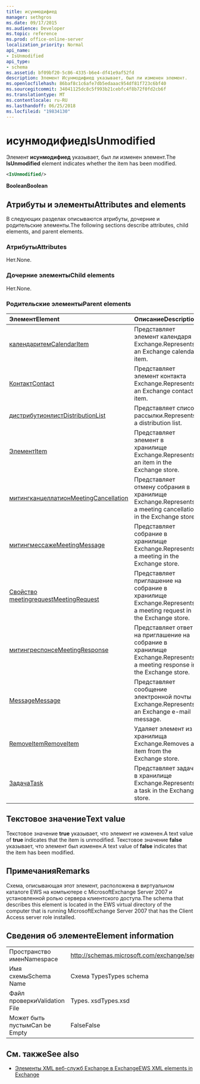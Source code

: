 ```yaml
---
title: исунмодифиед
manager: sethgros
ms.date: 09/17/2015
ms.audience: Developer
ms.topic: reference
ms.prod: office-online-server
localization_priority: Normal
api_name:
- IsUnmodified
api_type:
- schema
ms.assetid: bf09bf20-5c86-4335-b6e4-df41e9af52fd
description: Элемент Исунмодифиед указывает, был ли изменен элемент.
ms.openlocfilehash: 86baf8c1c6afe7db5edaaac954df81f723c6bf40
ms.sourcegitcommit: 34041125dc8c5f993b21cebfc4f8b72f0fd2cb6f
ms.translationtype: MT
ms.contentlocale: ru-RU
ms.lasthandoff: 06/25/2018
ms.locfileid: "19834130"
---
```

# <a name="isunmodified"></a><span data-ttu-id="50391-103">исунмодифиед</span><span class="sxs-lookup"><span data-stu-id="50391-103">IsUnmodified</span></span>

<span data-ttu-id="50391-104">Элемент **исунмодифиед** указывает, был ли изменен элемент.</span><span class="sxs-lookup"><span data-stu-id="50391-104">The **IsUnmodified** element indicates whether the item has been modified.</span></span> 
  
```xml
<IsUnmodified/>
```

 <span data-ttu-id="50391-105">**Boolean**</span><span class="sxs-lookup"><span data-stu-id="50391-105">**Boolean**</span></span>
## <a name="attributes-and-elements"></a><span data-ttu-id="50391-106">Атрибуты и элементы</span><span class="sxs-lookup"><span data-stu-id="50391-106">Attributes and elements</span></span>

<span data-ttu-id="50391-107">В следующих разделах описываются атрибуты, дочерние и родительские элементы.</span><span class="sxs-lookup"><span data-stu-id="50391-107">The following sections describe attributes, child elements, and parent elements.</span></span>
  
### <a name="attributes"></a><span data-ttu-id="50391-108">Атрибуты</span><span class="sxs-lookup"><span data-stu-id="50391-108">Attributes</span></span>

<span data-ttu-id="50391-109">Нет.</span><span class="sxs-lookup"><span data-stu-id="50391-109">None.</span></span>
  
### <a name="child-elements"></a><span data-ttu-id="50391-110">Дочерние элементы</span><span class="sxs-lookup"><span data-stu-id="50391-110">Child elements</span></span>

<span data-ttu-id="50391-111">Нет.</span><span class="sxs-lookup"><span data-stu-id="50391-111">None.</span></span>
  
### <a name="parent-elements"></a><span data-ttu-id="50391-112">Родительские элементы</span><span class="sxs-lookup"><span data-stu-id="50391-112">Parent elements</span></span>

|<span data-ttu-id="50391-113">**Элемент**</span><span class="sxs-lookup"><span data-stu-id="50391-113">**Element**</span></span>|<span data-ttu-id="50391-114">**Описание**</span><span class="sxs-lookup"><span data-stu-id="50391-114">**Description**</span></span>|
|:-----|:-----|
|[<span data-ttu-id="50391-115">календаритем</span><span class="sxs-lookup"><span data-stu-id="50391-115">CalendarItem</span></span>](calendaritem.md) <br/> |<span data-ttu-id="50391-116">Представляет элемент календаря Exchange.</span><span class="sxs-lookup"><span data-stu-id="50391-116">Represents an Exchange calendar item.</span></span>  <br/> |
|[<span data-ttu-id="50391-117">Контакт</span><span class="sxs-lookup"><span data-stu-id="50391-117">Contact</span></span>](contact.md) <br/> |<span data-ttu-id="50391-118">Представляет элемент контакта Exchange.</span><span class="sxs-lookup"><span data-stu-id="50391-118">Represents an Exchange contact item.</span></span>  <br/> |
|[<span data-ttu-id="50391-119">дистрибутионлист</span><span class="sxs-lookup"><span data-stu-id="50391-119">DistributionList</span></span>](distributionlist.md) <br/> |<span data-ttu-id="50391-120">Представляет список рассылки.</span><span class="sxs-lookup"><span data-stu-id="50391-120">Represents a distribution list.</span></span>  <br/> |
|[<span data-ttu-id="50391-121">Элемент</span><span class="sxs-lookup"><span data-stu-id="50391-121">Item</span></span>](item.md) <br/> |<span data-ttu-id="50391-122">Представляет элемент в хранилище Exchange.</span><span class="sxs-lookup"><span data-stu-id="50391-122">Represents an item in the Exchange store.</span></span>  <br/> |
|[<span data-ttu-id="50391-123">митингканцеллатион</span><span class="sxs-lookup"><span data-stu-id="50391-123">MeetingCancellation</span></span>](meetingcancellation.md) <br/> |<span data-ttu-id="50391-124">Представляет отмену собрания в хранилище Exchange.</span><span class="sxs-lookup"><span data-stu-id="50391-124">Represents a meeting cancellation in the Exchange store.</span></span>  <br/> |
|[<span data-ttu-id="50391-125">митингмессаже</span><span class="sxs-lookup"><span data-stu-id="50391-125">MeetingMessage</span></span>](meetingmessage.md) <br/> |<span data-ttu-id="50391-126">Представляет собрание в хранилище Exchange.</span><span class="sxs-lookup"><span data-stu-id="50391-126">Represents a meeting in the Exchange store.</span></span>  <br/> |
|[<span data-ttu-id="50391-127">Свойство meetingrequest</span><span class="sxs-lookup"><span data-stu-id="50391-127">MeetingRequest</span></span>](meetingrequest.md) <br/> |<span data-ttu-id="50391-128">Представляет приглашение на собрание в хранилище Exchange.</span><span class="sxs-lookup"><span data-stu-id="50391-128">Represents a meeting request in the Exchange store.</span></span>  <br/> |
|[<span data-ttu-id="50391-129">митингреспонсе</span><span class="sxs-lookup"><span data-stu-id="50391-129">MeetingResponse</span></span>](meetingresponse.md) <br/> |<span data-ttu-id="50391-130">Представляет ответ на приглашение на собрание в хранилище Exchange.</span><span class="sxs-lookup"><span data-stu-id="50391-130">Represents a meeting response in the Exchange store.</span></span>  <br/> |
|[<span data-ttu-id="50391-131">Message</span><span class="sxs-lookup"><span data-stu-id="50391-131">Message</span></span>](message-ex15websvcsotherref.md) <br/> |<span data-ttu-id="50391-132">Представляет сообщение электронной почты Exchange.</span><span class="sxs-lookup"><span data-stu-id="50391-132">Represents an Exchange e-mail message.</span></span>  <br/> |
|[<span data-ttu-id="50391-133">RemoveItem</span><span class="sxs-lookup"><span data-stu-id="50391-133">RemoveItem</span></span>](removeitem.md) <br/> |<span data-ttu-id="50391-134">Удаляет элемент из хранилища Exchange.</span><span class="sxs-lookup"><span data-stu-id="50391-134">Removes an item from the Exchange store.</span></span>  <br/> |
|[<span data-ttu-id="50391-135">Задача</span><span class="sxs-lookup"><span data-stu-id="50391-135">Task</span></span>](task.md) <br/> |<span data-ttu-id="50391-136">Представляет задачу в хранилище Exchange.</span><span class="sxs-lookup"><span data-stu-id="50391-136">Represents a task in the Exchange store.</span></span>  <br/> |
   
## <a name="text-value"></a><span data-ttu-id="50391-137">Текстовое значение</span><span class="sxs-lookup"><span data-stu-id="50391-137">Text value</span></span>

<span data-ttu-id="50391-138">Текстовое значение **true** указывает, что элемент не изменен.</span><span class="sxs-lookup"><span data-stu-id="50391-138">A text value of **true** indicates that the item is unmodified.</span></span> <span data-ttu-id="50391-139">Текстовое значение **false** указывает, что элемент был изменен.</span><span class="sxs-lookup"><span data-stu-id="50391-139">A text value of **false** indicates that the item has been modified.</span></span> 
  
## <a name="remarks"></a><span data-ttu-id="50391-140">Примечания</span><span class="sxs-lookup"><span data-stu-id="50391-140">Remarks</span></span>

<span data-ttu-id="50391-141">Схема, описывающая этот элемент, расположена в виртуальном каталоге EWS на компьютере с MicrosoftExchange Server 2007 и установленной ролью сервера клиентского доступа.</span><span class="sxs-lookup"><span data-stu-id="50391-141">The schema that describes this element is located in the EWS virtual directory of the computer that is running MicrosoftExchange Server 2007 that has the Client Access server role installed.</span></span>
  
## <a name="element-information"></a><span data-ttu-id="50391-142">Сведения об элементе</span><span class="sxs-lookup"><span data-stu-id="50391-142">Element information</span></span>

|||
|:-----|:-----|
|<span data-ttu-id="50391-143">Пространство имен</span><span class="sxs-lookup"><span data-stu-id="50391-143">Namespace</span></span>  <br/> |http://schemas.microsoft.com/exchange/services/2006/types  <br/> |
|<span data-ttu-id="50391-144">Имя схемы</span><span class="sxs-lookup"><span data-stu-id="50391-144">Schema Name</span></span>  <br/> |<span data-ttu-id="50391-145">Схема Types</span><span class="sxs-lookup"><span data-stu-id="50391-145">Types schema</span></span>  <br/> |
|<span data-ttu-id="50391-146">Файл проверки</span><span class="sxs-lookup"><span data-stu-id="50391-146">Validation File</span></span>  <br/> |<span data-ttu-id="50391-147">Types. xsd</span><span class="sxs-lookup"><span data-stu-id="50391-147">Types.xsd</span></span>  <br/> |
|<span data-ttu-id="50391-148">Может быть пустым</span><span class="sxs-lookup"><span data-stu-id="50391-148">Can be Empty</span></span>  <br/> |<span data-ttu-id="50391-149">False</span><span class="sxs-lookup"><span data-stu-id="50391-149">False</span></span>  <br/> |
   
## <a name="see-also"></a><span data-ttu-id="50391-150">См. также</span><span class="sxs-lookup"><span data-stu-id="50391-150">See also</span></span>



- [<span data-ttu-id="50391-151">Элементы XML веб-служб Exchange в Exchange</span><span class="sxs-lookup"><span data-stu-id="50391-151">EWS XML elements in Exchange</span></span>](ews-xml-elements-in-exchange.md)

